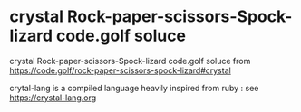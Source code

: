 # crystal Rock-paper-scissors-Spock-lizard code.golf soluce

crystal Rock-paper-scissors-Spock-lizard code.golf soluce from https://code.golf/rock-paper-scissors-spock-lizard#crystal

crytal-lang is a compiled language heavily inspired from ruby : see https://crystal-lang.org